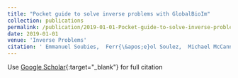 ```yaml
---
title: "Pocket guide to solve inverse problems with GlobalBioIm"
collection: publications
permalink: /publication/2019-01-01-Pocket-guide-to-solve-inverse-problems-with-GlobalBioIm
date: 2019-01-01
venue: 'Inverse Problems'
citation: ' Emmanuel Soubies,  Ferr{\&apos;e}ol Soulez,  Michael McCann,  Thanh-an Pham,  Laur{\`e}ne Donati,  Thomas Debarre,  Daniel Sage,  Michael Unser, &quot;Pocket guide to solve inverse problems with GlobalBioIm.&quot; Inverse Problems, 2019.'
---
```

Use [Google Scholar](https://scholar.google.com/scholar?q=Pocket+guide+to+solve+inverse+problems+with+GlobalBioIm){:target="_blank"} for full citation
